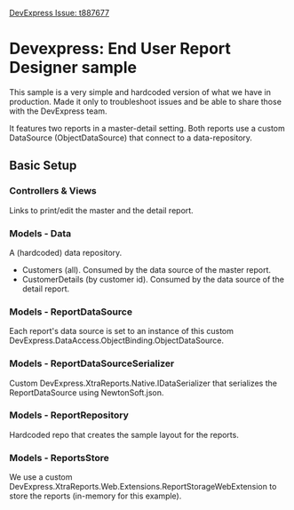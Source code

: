 [DevExpress Issue: t887677](https://supportcenter.devexpress.com/ticket/details/t887677/reporting-master-detail-detail-report-objectdatasource-fill-is-no-longer-called-for)


# Devexpress: End User Report Designer sample
This sample is a very simple and hardcoded version of what we have in production.
Made it only to troubleshoot issues and be able to share those with the DevExpress team.

It features two reports in a master-detail setting.
Both reports use a custom DataSource (ObjectDataSource) that connect to a data-repository.  

## Basic Setup
### Controllers & Views
Links to print/edit the master and the detail report.

### Models - Data
A (hardcoded) data repository. 
  -  Customers (all). Consumed by the data source of the master report.
  -  CustomerDetails (by customer id). Consumed by the data source of the detail report.

### Models - ReportDataSource
Each report's data source is set to an instance of this custom DevExpress.DataAccess.ObjectBinding.ObjectDataSource.

### Models - ReportDataSourceSerializer
Custom DevExpress.XtraReports.Native.IDataSerializer that serializes the ReportDataSource using NewtonSoft.json.

### Models - ReportRepository
Hardcoded repo that creates the sample layout for the reports.

### Models - ReportsStore
We use a custom DevExpress.XtraReports.Web.Extensions.ReportStorageWebExtension to store the reports (in-memory for this example).
